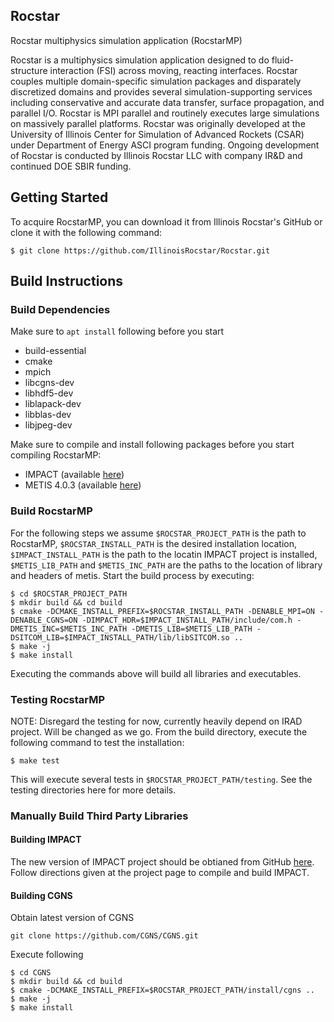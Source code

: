 Rocstar
-----

Rocstar multiphysics simulation application (RocstarMP)

Rocstar is a multiphysics simulation application designed to do fluid-structure interaction (FSI) across moving, reacting interfaces. Rocstar couples multiple domain-specific simulation packages and disparately discretized domains and provides several simulation-supporting services including conservative and accurate data transfer, surface propagation, and parallel I/O. Rocstar is MPI parallel and routinely executes large simulations on massively parallel platforms. Rocstar was originally developed at the University of Illinois Center for Simulation of Advanced Rockets (CSAR) under Department of Energy ASCI program funding. Ongoing development of Rocstar is conducted by Illinois Rocstar LLC with company IR&D and continued DOE SBIR funding.


## Getting Started ##
To acquire RocstarMP, you can download it from Illinois Rocstar's GitHub
or clone it with the following command:
```
$ git clone https://github.com/IllinoisRocstar/Rocstar.git
```
## Build Instructions ##
### Build Dependencies ###
Make sure to `apt install` following before you start

* build-essential
* cmake
* mpich
* libcgns-dev
* libhdf5-dev
* liblapack-dev
* libblas-dev
* libjpeg-dev

Make sure to compile and install following packages before you start compiling RocstarMP:

* IMPACT (available [here](https://github.com/IllinoisRocstar/IMPACT))
* METIS 4.0.3 (available [here](http://glaros.dtc.umn.edu/gkhome/fsroot/sw/metis/OLD))

### Build RocstarMP ###
For the following steps we assume `$ROCSTAR_PROJECT_PATH` is the path to RocstarMP, `$ROCSTAR_INSTALL_PATH` is 
the desired installation location, `$IMPACT_INSTALL_PATH` is the path to the locatin IMPACT project is installed, 
`$METIS_LIB_PATH` and `$METIS_INC_PATH` are the paths to the location of library and headers of metis.
Start the build process by executing:

```
$ cd $ROCSTAR_PROJECT_PATH
$ mkdir build && cd build
$ cmake -DCMAKE_INSTALL_PREFIX=$ROCSTAR_INSTALL_PATH -DENABLE_MPI=ON -DENABLE_CGNS=ON -DIMPACT_HDR=$IMPACT_INSTALL_PATH/include/com.h -DMETIS_INC=$METIS_INC_PATH -DMETIS_LIB=$METIS_LIB_PATH -DSITCOM_LIB=$IMPACT_INSTALL_PATH/lib/libSITCOM.so .. 
$ make -j
$ make install
```

Executing the commands above will build all libraries and executables.

### Testing RocstarMP ###
NOTE: Disregard the testing for now, currently heavily depend on IRAD project. Will be changed as we go.
From the build directory, execute the following command to test the installation:
```
$ make test
```
This will execute several tests in `$ROCSTAR_PROJECT_PATH/testing`. See the testing directories here for more details.

### Manually Build Third Party Libraries ###

#### Building IMPACT ####
The new version of IMPACT project should be obtianed from GitHub [here](https://github.com/IllinoisRocstar/IMPACT).
Follow directions given at the project page to compile and build IMPACT.

#### Building CGNS ####
Obtain latest version of CGNS
```
git clone https://github.com/CGNS/CGNS.git
```
Execute following
```
$ cd CGNS
$ mkdir build && cd build
$ cmake -DCMAKE_INSTALL_PREFIX=$ROCSTAR_PROJECT_PATH/install/cgns ..
$ make -j
$ make install
```




